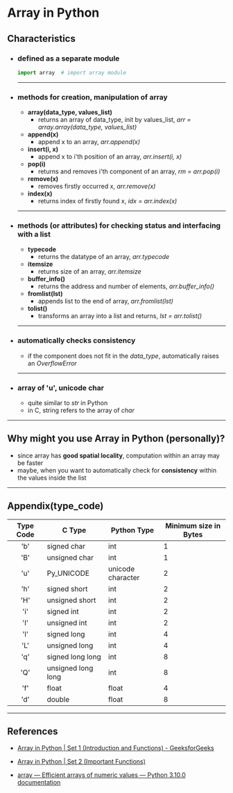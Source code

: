 # Array in Python

## Characteristics

- ### defined as a separate module

  ```python
  import array	# import array module
  ```

  ---

- ### methods for creation, manipulation of array

  - **array(data_type, values_list)** 
    - returns an array of data_type, init by values_list, *arr = array.array(data_type, values_list)*
  - **append(x)** 
    - append x to an array, *arr.append(x)*
  - **insert(i, x)** 
    - append x to i'th position of an array, *arr.insert(i, x)*
  - **pop(i)** 
    - returns and removes i'th component of an array, *rm = arr.pop(i)*
  - **remove(x)** 
    - removes firstly occurred x, *arr.remove(x)*
  - **index(x)** 
    - returns index of firstly found x, *idx = arr.index(x)*

  ---

- ### methods (or attributes) for checking status and interfacing with a list

  - **typecode**
    - returns the datatype of an array, *arr.typecode*
  - **itemsize**
    - returns size of an array, *arr.itemsize*
  - **buffer_info()**
    - returns the address and number of elements, *arr.buffer_info()*
  - **fromlist(lst)**
    - appends list to the end of array, *arr.fromlist(lst)*
  - **tolist()**
    - transforms an array into a list and returns, *lst = arr.tolist()*

  ---

- ### automatically checks consistency

  - if the component does not fit in the *data_type*, automatically raises an *OverflowError*

  ---

- ### array of 'u', unicode char

  - quite similar to *str* in Python
  - in C, string refers to the array of *char*

---

## Why might you use Array in Python (personally)?

- since array has **good spatial locality**, computation within an array may be faster
- maybe, when you want to automatically check for **consistency** within the values inside the list

---

## Appendix(type_code)

| Type Code | C Type             | Python Type       | Minimum size in Bytes |
| :-------: | ------------------ | ----------------- | --------------------- |
|    'b'    | signed char        | int               | 1                     |
|    'B'    | unsigned char      | int               | 1                     |
|    'u'    | Py_UNICODE         | unicode character | 2                     |
|    'h'    | signed short       | int               | 2                     |
|    'H'    | unsigned short     | int               | 2                     |
|    'i'    | signed int         | int               | 2                     |
|    'I'    | unsigned int       | int               | 2                     |
|    'l'    | signed long        | int               | 4                     |
|    'L'    | unsigned long      | int               | 4                     |
|    'q'    | signed long long   | int               | 8                     |
|    'Q'    | unsigned long long | int               | 8                     |
|    'f'    | float              | float             | 4                     |
|    'd'    | double             | float             | 8                     |

---

## References

- [Array in Python | Set 1 (Introduction and Functions) - GeeksforGeeks](https://www.geeksforgeeks.org/array-python-set-1-introduction-functions/)

- [Array in Python | Set 2 (Important Functions)](https://www.geeksforgeeks.org/array-in-python-set-2-important-functions/)

- [array — Efficient arrays of numeric values — Python 3.10.0 documentation](https://docs.python.org/3/library/array.html#module-array)

